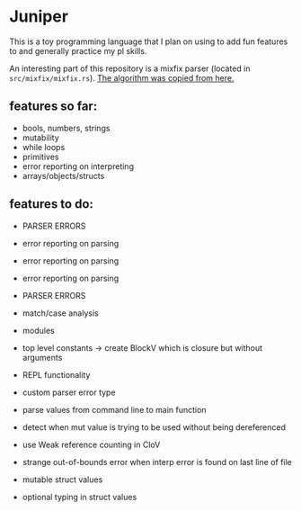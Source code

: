 # Juniper

This is a toy programming language that I plan on using to add fun features to and generally practice my pl skills.

An interesting part of this repository is a mixfix parser (located in `src/mixfix/mixfix.rs`). [The algorithm was copied from here.](https://github.com/uvm-plaid/uvmhs/blob/master/src/UVMHS/Lib/Parser/Mixfix.hs)

## features so far:

 - bools, numbers, strings
 - mutability
 - while loops
 - primitives
 - error reporting on interpreting
 - arrays/objects/structs

## features to do:

 - PARSER ERRORS
 - error reporting on parsing
 - error reporting on parsing
 - error reporting on parsing
 - PARSER ERRORS

 - match/case analysis
 - modules
 - top level constants -> create BlockV which is closure but without arguments
 - REPL functionality
 - custom parser error type
 - parse values from command line to main function
 - detect when mut value is trying to be used without being dereferenced
 - use Weak reference counting in CloV
 - strange out-of-bounds error when interp error is found on last line of file
 - mutable struct values
 - optional typing in struct values
